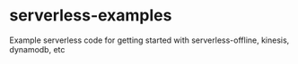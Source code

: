 # serverless-examples
Example serverless code for getting started with serverless-offline, kinesis, dynamodb, etc
